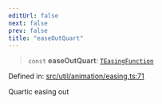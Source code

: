 ```yaml
---
editUrl: false
next: false
prev: false
title: "easeOutQuart"
---
```


> `const` **easeOutQuart**: [`TEasingFunction`](/api/fabric/namespaces/util/type-aliases/teasingfunction/)

Defined in: [src/util/animation/easing.ts:71](https://github.com/fabricjs/fabric.js/blob/e114448a1bce9b68a3e1bba337bc0c83a35c1aa5/src/util/animation/easing.ts#L71)

Quartic easing out
